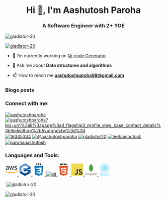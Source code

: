 <h1 align="center">Hi 👋, I'm Aashutosh Paroha</h1>
<h3 align="center">A Software Engineer with 2+ YOE</h3>

<p align="left"> <img src="https://komarev.com/ghpvc/?username=gladiator-20&label=Profile%20views&color=0e75b6&style=flat" alt="gladiator-20" /> </p>

<p align="left"> <a href="https://github.com/ryo-ma/github-profile-trophy"><img src="https://github-profile-trophy.vercel.app/?username=gladiator-20" alt="gladiator-20" /></a> </p>

- 🔭 I’m currently working on [Qr code Generator](https://generate-qrcode-gladiator-20.netlify.app/)

- 💬 Ask me about **Data structures and algorithms**

- 📫 How to reach me **aashutoshparoha98@gmail.com**

### Blogs posts
<!-- BLOG-POST-LIST:START -->
<!-- BLOG-POST-LIST:END -->

<h3 align="left">Connect with me:</h3>
<p align="left">
<a href="https://twitter.com/aashutoshparoha" target="blank"><img align="center" src="https://raw.githubusercontent.com/rahuldkjain/github-profile-readme-generator/master/src/images/icons/Social/twitter.svg" alt="aashutoshparoha" height="30" width="40" /></a>
<a href="https://linkedin.com/in/aashutoshparoha?lipi=urn%3ali%3apage%3ad_flagship3_profile_view_base_contact_details%3btkjdjs0hqe%2bfivutgndsfw%3d%3d" target="blank"><img align="center" src="https://raw.githubusercontent.com/rahuldkjain/github-profile-readme-generator/master/src/images/icons/Social/linked-in-alt.svg" alt="aashutoshparoha?lipi=urn%3ali%3apage%3ad_flagship3_profile_view_base_contact_details%3btkjdjs0hqe%2bfivutgndsfw%3d%3d" height="30" width="40" /></a>
<a href="https://stackoverflow.com/users/16345344" target="blank"><img align="center" src="https://raw.githubusercontent.com/rahuldkjain/github-profile-readme-generator/master/src/images/icons/Social/stack-overflow.svg" alt="16345344" height="30" width="40" /></a>
<a href="https://medium.com/@aashutoshparoha" target="blank"><img align="center" src="https://raw.githubusercontent.com/rahuldkjain/github-profile-readme-generator/master/src/images/icons/Social/medium.svg" alt="@aashutoshparoha" height="30" width="40" /></a>
<a href="https://www.codechef.com/users/gladiator20" target="blank"><img align="center" src="https://cdn.jsdelivr.net/npm/simple-icons@3.1.0/icons/codechef.svg" alt="gladiator20" height="30" width="40" /></a>
<a href="https://www.leetcode.com/leetaashutosh" target="blank"><img align="center" src="https://raw.githubusercontent.com/rahuldkjain/github-profile-readme-generator/master/src/images/icons/Social/leet-code.svg" alt="leetaashutosh" height="30" width="40" /></a>
<a href="https://auth.geeksforgeeks.org/user/parohaaashutosh" target="blank"><img align="center" src="https://raw.githubusercontent.com/rahuldkjain/github-profile-readme-generator/master/src/images/icons/Social/geeks-for-geeks.svg" alt="parohaaashutosh" height="30" width="40" /></a>
</p>

<h3 align="left">Languages and Tools:</h3>
<p align="left"> <a href="https://aws.amazon.com" target="_blank" rel="noreferrer"> <img src="https://raw.githubusercontent.com/devicons/devicon/master/icons/amazonwebservices/amazonwebservices-original-wordmark.svg" alt="aws" width="40" height="40"/> </a> <a href="https://www.w3schools.com/cpp/" target="_blank" rel="noreferrer"> <img src="https://raw.githubusercontent.com/devicons/devicon/master/icons/cplusplus/cplusplus-original.svg" alt="cplusplus" width="40" height="40"/> </a> <a href="https://www.w3schools.com/css/" target="_blank" rel="noreferrer"> <img src="https://raw.githubusercontent.com/devicons/devicon/master/icons/css3/css3-original-wordmark.svg" alt="css3" width="40" height="40"/> </a> <a href="https://git-scm.com/" target="_blank" rel="noreferrer"> <img src="https://www.vectorlogo.zone/logos/git-scm/git-scm-icon.svg" alt="git" width="40" height="40"/> </a> <a href="https://www.w3.org/html/" target="_blank" rel="noreferrer"> <img src="https://raw.githubusercontent.com/devicons/devicon/master/icons/html5/html5-original-wordmark.svg" alt="html5" width="40" height="40"/> </a> <a href="https://developer.mozilla.org/en-US/docs/Web/JavaScript" target="_blank" rel="noreferrer"> <img src="https://raw.githubusercontent.com/devicons/devicon/master/icons/javascript/javascript-original.svg" alt="javascript" width="40" height="40"/> </a> <a href="https://www.mongodb.com/" target="_blank" rel="noreferrer"> <img src="https://raw.githubusercontent.com/devicons/devicon/master/icons/mongodb/mongodb-original-wordmark.svg" alt="mongodb" width="40" height="40"/> </a> <a href="https://reactjs.org/" target="_blank" rel="noreferrer"> <img src="https://raw.githubusercontent.com/devicons/devicon/master/icons/react/react-original-wordmark.svg" alt="react" width="40" height="40"/> </a> </p>

<!-- <h3 align="left">Support:</h3>
<p><a href="https://www.buymeacoffee.com/parohaaashutosh"> <img align="left" src="https://cdn.buymeacoffee.com/buttons/v2/default-yellow.png" height="50" width="210" alt="parohaaashutosh" /></a></p><br><br> -->

<p>&nbsp;<img align="center" src="https://github-readme-stats.vercel.app/api?username=gladiator-20&show_icons=true&locale=en" alt="gladiator-20" /></p>

<p><img align="center" src="https://github-readme-streak-stats.herokuapp.com/?user=gladiator-20&" alt="gladiator-20" /></p>
